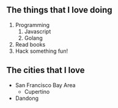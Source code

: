 ## The things that I love doing
1. Programming
    1. Javascript
    2. Golang
2. Read books
3. Hack something fun!

## The cities that I love
* San Francisco Bay Area
    * Cupertino
* Dandong
